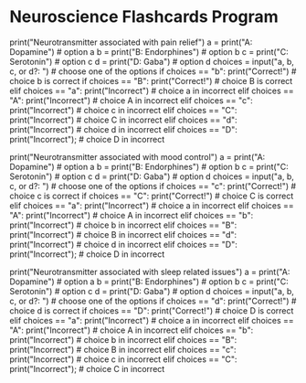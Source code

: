 # Neuroscience Flashcards Program
print("Neurotransmitter associated with pain relief")
a = print("A: Dopamine") # option a
b = print("B: Endorphines") # option b
c = print("C: Serotonin") # option c
d = print("D: Gaba") # option d
choices = input("a, b, c, or d?: ") # choose one of the options
if choices == "b":
    print("Correct!") # choice b is correct
if choices == "B":
    print("Correct!") # choice B is correct
elif choices == "a":
    print("Incorrect") # choice a in incorrect
elif choices == "A":
    print("Incorrect") # choice A in incorrect
elif choices == "c":
    print("Incorrect") # choice c in incorrect
elif choices == "C":
    print("Incorrect") # choice C in incorrect
elif choices == "d":
    print("Incorrect") # choice d in incorrect
elif choices == "D":
    print("Incorrect"); # choice D in incorrect
    
print("Neurotransmitter associated with mood control")
a = print("A: Dopamine") # option a
b = print("B: Endorphines") # option b
c = print("C: Serotonin") # option c
d = print("D: Gaba") # option d
choices = input("a, b, c, or d?: ") # choose one of the options
if choices == "c":
    print("Correct!") # choice c is correct
if choices == "C":
    print("Correct!") # choice C is correct
elif choices == "a":
    print("Incorrect") # choice a in incorrect
elif choices == "A":
    print("Incorrect") # choice A in incorrect
elif choices == "b":
    print("Incorrect") # choice b in incorrect
elif choices == "B":
    print("Incorrect") # choice B in incorrect
elif choices == "d":
    print("Incorrect") # choice d in incorrect
elif choices == "D":
    print("Incorrect"); # choice D in incorrect
    
print("Neurotransmitter associated with sleep related issues")
a = print("A: Dopamine") # option a
b = print("B: Endorphines") # option b
c = print("C: Serotonin") # option c
d = print("D: Gaba") # option d
choices = input("a, b, c, or d?: ") # choose one of the options
if choices == "d":
    print("Correct!") # choice d is correct
if choices == "D":
    print("Correct!") # choice D is correct
elif choices == "a":
    print("Incorrect") # choice a in incorrect
elif choices == "A":
    print("Incorrect") # choice A in incorrect
elif choices == "b":
    print("Incorrect") # choice b in incorrect
elif choices == "B":
    print("Incorrect") # choice B in incorrect
elif choices == "c":
    print("Incorrect") # choice c in incorrect
elif choices == "C":
    print("Incorrect"); # choice C in incorrect
